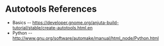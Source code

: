 # Autotools References

* Basics -- https://developer.gnome.org/anjuta-build-tutorial/stable/create-autotools.html.en
* Python --  http://www.gnu.org/software/automake/manual/html_node/Python.html
